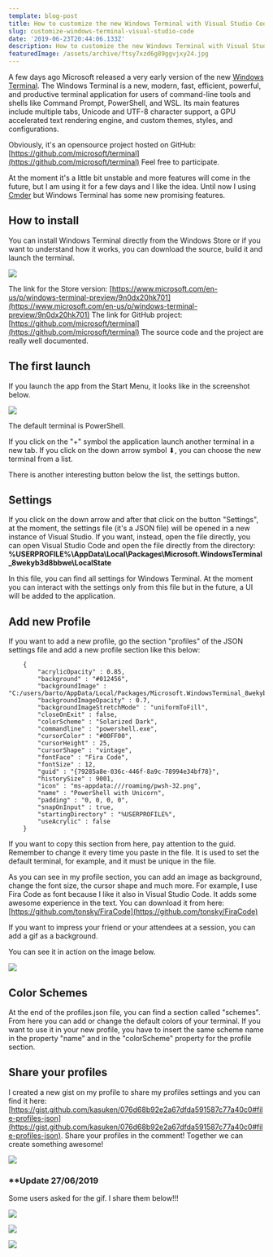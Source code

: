 ```yaml
---
template: blog-post
title: How to customize the new Windows Terminal with Visual Studio Code
slug: customize-windows-terminal-visual-studio-code
date: '2019-06-23T20:44:06.133Z'
description: How to customize the new Windows Terminal with Visual Studio Code
featuredImage: /assets/archive/ftsy7xzd6g89ggvjxy24.jpg
---
```


A few days ago Microsoft released a very early version of the new [Windows Terminal](https://www.microsoft.com/en-us/p/windows-terminal-preview/9n0dx20hk701).
The Windows Terminal is a new, modern, fast, efficient, powerful, and productive terminal application for users of command-line tools and shells like Command Prompt, PowerShell, and WSL.
Its main features include multiple tabs, Unicode and UTF-8 character support, a GPU accelerated text rendering engine, and custom themes, styles, and configurations.

Obviously, it's an opensource project hosted on GitHub: [https://github.com/microsoft/terminal](https://github.com/microsoft/terminal)
Feel free to participate.

At the moment it's a little bit unstable and more features will come in the future, but I am using it for a few days and I like the idea.
Until now I using [Cmder](https://cmder.net/) but Windows Terminal has some new promising features.

## How to install

You can install Windows Terminal directly from the Windows Store or if you want to understand how it works, you can download the source, build it and launch the terminal.

![](https://thepracticaldev.s3.amazonaws.com/i/rb6x6yo858b6ufdt42vw.PNG)

The link for the Store version: [https://www.microsoft.com/en-us/p/windows-terminal-preview/9n0dx20hk701](https://www.microsoft.com/en-us/p/windows-terminal-preview/9n0dx20hk701)
The link for GitHub project: [https://github.com/microsoft/terminal](https://github.com/microsoft/terminal)
The source code and the project are really well documented.

## The first launch

If you launch the app from the Start Menu, it looks like in the screenshot below.

![](https://thepracticaldev.s3.amazonaws.com/i/iut0oi8j4iufgdyi6du6.PNG)

The default terminal is PowerShell.

If you click on the "+" symbol the application launch another terminal in a new tab.
If you click on the down arrow symbol &#x2B07;, you can choose the new terminal from a list.

There is another interesting button below the list, the settings button.

## Settings

If you click on the down arrow and after that click on the button "Settings", at the moment, the settings file (it's a JSON file) will be opened in a new instance of Visual Studio.
If you want, instead, open the file directly, you can open Visual Studio Code and open the file directly from the directory: **%USERPROFILE%\AppData\Local\Packages\Microsoft.WindowsTerminal_8wekyb3d8bbwe\LocalState**

In this file, you can find all settings for Windows Terminal.
At the moment you can interact with the settings only from this file but in the future, a UI will be added to the application.

## Add new Profile

If you want to add a new profile, go the section "profiles" of the JSON settings file and add a new profile section like this below:

        {
            "acrylicOpacity" : 0.85,
            "background" : "#012456",
            "backgroundImage" : "C:/users/barto/AppData/Local/Packages/Microsoft.WindowsTerminal_8wekyb3d8bbwe/RoamingState/unicorn.gif",
            "backgroundImageOpacity" : 0.7,
            "backgroundImageStretchMode" : "uniformToFill",
            "closeOnExit" : false,
            "colorScheme" : "Solarized Dark",
            "commandline" : "powershell.exe",
            "cursorColor" : "#00FF00",
            "cursorHeight" : 25,
            "cursorShape" : "vintage",
            "fontFace" : "Fira Code",
            "fontSize" : 12,
            "guid" : "{79285a8e-036c-446f-8a9c-78994e34bf78}",
            "historySize" : 9001,
            "icon" : "ms-appdata:///roaming/pwsh-32.png",
            "name" : "PowerShell with Unicorn",
            "padding" : "0, 0, 0, 0",
            "snapOnInput" : true,
            "startingDirectory" : "%USERPROFILE%",
            "useAcrylic" : false
        }

If you want to copy this section from here, pay attention to the guid.
Remember to change it every time you paste in the file.
It is used to set the default terminal, for example, and it must be unique in the file.

As you can see in my profile section, you can add an image as background, change the font size, the cursor shape and much more.
For example, I use Fira Code as font because I like it also in Visual Studio Code.
It adds some awesome experience in the text.
You can download it from here: [https://github.com/tonsky/FiraCode](https://github.com/tonsky/FiraCode)

If you want to impress your friend or your attendees at a session, you can add a gif as a background.

You can see it in action on the image below.

![](https://thepracticaldev.s3.amazonaws.com/i/uaackzt4yxp854i0l5rl.gif)

## Color Schemes

At the end of the profiles.json file, you can find a section called "schemes".
From here you can add or change the default colors of your terminal.
If you want to use it in your new profile, you have to insert the same scheme name in the property "name" and in the "colorScheme" property for the profile section.

## Share your profiles

I created a new gist on my profile to share my profiles settings and you can find it here: [https://gist.github.com/kasuken/076d68b92e2a67dfda591587c77a40c0#file-profiles-json](https://gist.github.com/kasuken/076d68b92e2a67dfda591587c77a40c0#file-profiles-json).
Share your profiles in the comment!
Together we can create something awesome!

![](https://thepracticaldev.s3.amazonaws.com/i/2k9fw1y21k3sv8q1swr3.gif)


### **Update 27/06/2019

Some users asked for the gif.
I share them below!!!

![](https://thepracticaldev.s3.amazonaws.com/i/s8ysw6hfoj1a61ovz0us.gif)

![](https://thepracticaldev.s3.amazonaws.com/i/3u7x3b3otmyh6kytychp.gif)

![](https://thepracticaldev.s3.amazonaws.com/i/asvdrzeanv9a20jekihr.gif)